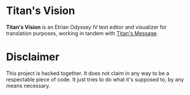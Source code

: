 Titan's Vision
==============
__Titan's Vision__ is an Etrian Odyssey IV text editor and visualizer for translation purposes, working in tandem with [Titan's Message](https://github.com/xdanieldzd/TitanMessage).

Disclaimer
==========
This project is hacked together. It does not claim in any way to be a respectable piece of code. It just tries to do what it's supposed to, by any means necessary.
